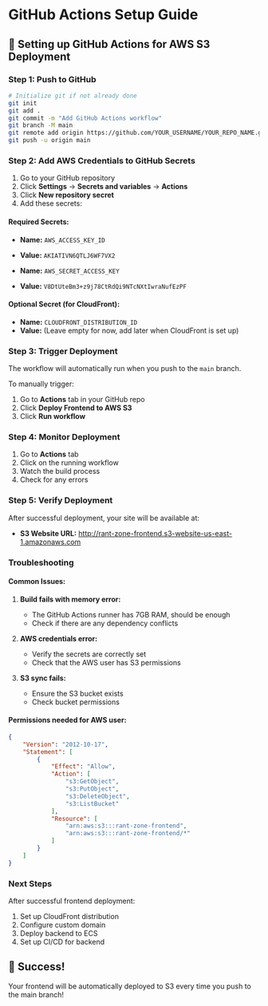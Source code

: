 # GitHub Actions Setup Guide

## 🚀 Setting up GitHub Actions for AWS S3 Deployment

### Step 1: Push to GitHub
```bash
# Initialize git if not already done
git init
git add .
git commit -m "Add GitHub Actions workflow"
git branch -M main
git remote add origin https://github.com/YOUR_USERNAME/YOUR_REPO_NAME.git
git push -u origin main
```

### Step 2: Add AWS Credentials to GitHub Secrets

1. Go to your GitHub repository
2. Click **Settings** → **Secrets and variables** → **Actions**
3. Click **New repository secret**
4. Add these secrets:

#### Required Secrets:
- **Name:** `AWS_ACCESS_KEY_ID`
- **Value:** `AKIATIVN6QTLJ6WF7VX2`

- **Name:** `AWS_SECRET_ACCESS_KEY`  
- **Value:** `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`

#### Optional Secret (for CloudFront):
- **Name:** `CLOUDFRONT_DISTRIBUTION_ID`
- **Value:** (Leave empty for now, add later when CloudFront is set up)

### Step 3: Trigger Deployment

The workflow will automatically run when you push to the `main` branch.

To manually trigger:
1. Go to **Actions** tab in your GitHub repo
2. Click **Deploy Frontend to AWS S3**
3. Click **Run workflow**

### Step 4: Monitor Deployment

1. Go to **Actions** tab
2. Click on the running workflow
3. Watch the build process
4. Check for any errors

### Step 5: Verify Deployment

After successful deployment, your site will be available at:
- **S3 Website URL:** http://rant-zone-frontend.s3-website-us-east-1.amazonaws.com

### Troubleshooting

#### Common Issues:

1. **Build fails with memory error:**
   - The GitHub Actions runner has 7GB RAM, should be enough
   - Check if there are any dependency conflicts

2. **AWS credentials error:**
   - Verify the secrets are correctly set
   - Check that the AWS user has S3 permissions

3. **S3 sync fails:**
   - Ensure the S3 bucket exists
   - Check bucket permissions

#### Permissions needed for AWS user:
```json
{
    "Version": "2012-10-17",
    "Statement": [
        {
            "Effect": "Allow",
            "Action": [
                "s3:GetObject",
                "s3:PutObject",
                "s3:DeleteObject",
                "s3:ListBucket"
            ],
            "Resource": [
                "arn:aws:s3:::rant-zone-frontend",
                "arn:aws:s3:::rant-zone-frontend/*"
            ]
        }
    ]
}
```

### Next Steps

After successful frontend deployment:
1. Set up CloudFront distribution
2. Configure custom domain
3. Deploy backend to ECS
4. Set up CI/CD for backend

## 🎉 Success!

Your frontend will be automatically deployed to S3 every time you push to the main branch! 